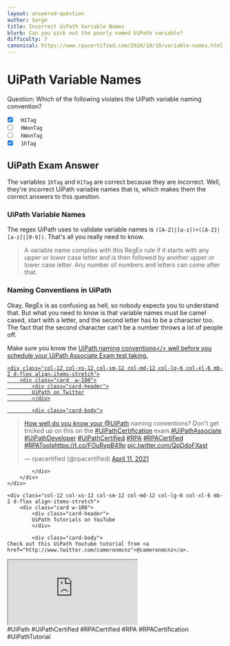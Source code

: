 ```yaml
---
layout: answered-question
author: Serge
title: Incorrect UiPath Variable Names
blurb: Can you pick out the poorly named UiPath variable?
difficulty: 7
canonical: https://www.rpacertified.com/2020/10/10/variable-names.html
---
```


# UiPath Variable Names

Question: Which of the following violates the UiPath variable naming convention?

- [x] &nbsp;  `H1Tag`
- [ ] &nbsp;  `HWonTag`
- [ ] &nbsp;  `hWonTag`
- [x] &nbsp;  `1hTag`

## UiPath Exam Answer

The variables `1hTag` and `H1Tag` are correct because they are incorrect. Well, they're incorrect UiPath variable names that is, which makes them the correct answers to this question.

### UiPath Variable Names

The regex UiPath uses to validate variable names is `([A-Z]|[a-z])+([A-Z]|[a-z]|[0-9])`. That's all you really need to know.

> A variable name complies with this RegEx rule if it starts with any upper or lower case letter and is then followed by another upper or lower case letter. Any number of numbers and letters can come after that.

### Naming Conventions in UiPath

Okay, RegEx is as confusing as hell, so nobody expects you to understand that. But what you need to know is that variable names must be camel cased, start with a letter, and the second letter has to be a character too. The fact that the second character can't be a number throws a lot of people off.

Make sure you know the <a href="https://www.rpacertified.com/2020/10/12/variable-naming-conventions-test.html">UiPath naming conventions</> well before you schedule your UiPath Associate Exam test taking.
  
  



<div class="row">
	
    <div class="col-12 col-xs-12 col-sm-12 col-md-12 col-lg-6 col-xl-6 mb-2 d-flex align-items-stretch">
        <div class="card  w-100">
            <div class="card-header">
            UiPath on Twitter
            </div>

            <div class="card-body">
<!-- **************************** -->            
<blockquote class="twitter-tweet"><p lang="en" dir="ltr">How well do you know your <a href="https://twitter.com/UiPath?ref_src=twsrc%5Etfw">@UiPath</a> naming conventions? Don&#39;t get tricked up on this on the <a href="https://twitter.com/hashtag/UiPathCertification?src=hash&amp;ref_src=twsrc%5Etfw">#UiPathCertification</a> exam.<a href="https://twitter.com/hashtag/UiPathAssociate?src=hash&amp;ref_src=twsrc%5Etfw">#UiPathAssociate</a> <a href="https://twitter.com/hashtag/UiPathDeveloper?src=hash&amp;ref_src=twsrc%5Etfw">#UiPathDeveloper</a> <a href="https://twitter.com/hashtag/UiPathCertified?src=hash&amp;ref_src=twsrc%5Etfw">#UiPathCertified</a> <a href="https://twitter.com/hashtag/RPA?src=hash&amp;ref_src=twsrc%5Etfw">#RPA</a> <a href="https://twitter.com/hashtag/RPACertified?src=hash&amp;ref_src=twsrc%5Etfw">#RPACertified</a> <a href="https://twitter.com/hashtag/RPATools?src=hash&amp;ref_src=twsrc%5Etfw">#RPATools</a><a href="https://t.co/FOuRypB49p">https://t.co/FOuRypB49p</a> <a href="https://t.co/QpDdoFXast">pic.twitter.com/QpDdoFXast</a></p>&mdash; rpacertified (@rpacertified) <a href="https://twitter.com/rpacertified/status/1381316612574343172?ref_src=twsrc%5Etfw">April 11, 2021</a></blockquote> <script async src="https://platform.twitter.com/widgets.js" charset="utf-8"></script> 



<!-- **************************** -->   
            
            
            </div>
        </div>
    </div>
	
	<div class="col-12 col-xs-12 col-sm-12 col-md-12 col-lg-6 col-xl-6 mb-2 d-flex align-items-stretch">
        <div class="card w-100">
            <div class="card-header">
            UiPath Tutorials on YouTube
            </div>

            <div class="card-body">
	Check out this UiPath Youtube tutorial from <a href="http://www.twitter.com/cameronmcnz">@cameronmcnz</a>.	    
	    
<div class="embed-responsive embed-responsive-16by9">
<iframe class="embed-responsive-item" src="https://www.youtube.com/embed/KCCBJ711Z5Q"></iframe>
</div>
#UiPath #UiPathCertified #RPACertified #RPA #RPACertification #UiPathTutorial
            </div>
        </div>
    </div>
	
</div>




